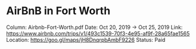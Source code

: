 # AirBnB in Fort Worth

Column: Airbnb-Fort-Worth.pdf
Date: Oct 20, 2019 → Oct 25, 2019
Link: https://www.airbnb.com/trips/v1/493c1539-70f3-4e95-af9f-28a65fae1565
Location: https://goo.gl/maps/jH8DnqrpbAmbF9226
Status: Paid